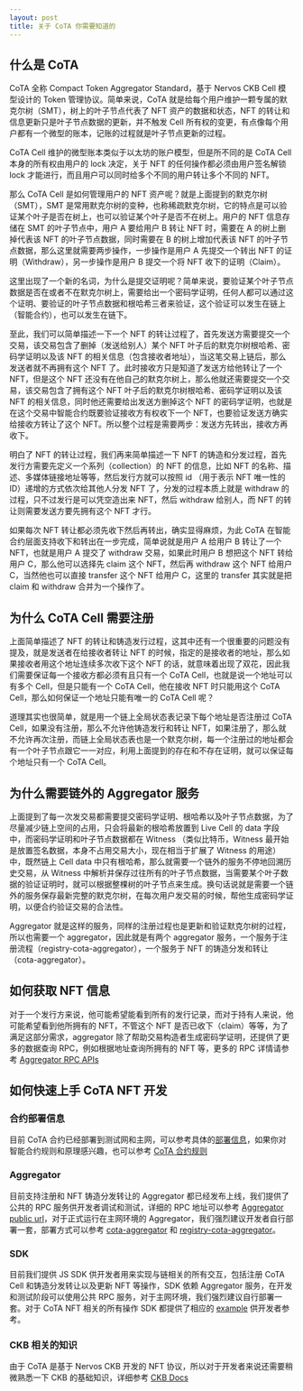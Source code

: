 ```yaml
---
layout: post
title: 关于 CoTA 你需要知道的
---
```


## 什么是 CoTA

CoTA 全称 Compact Token Aggregator Standard，基于 Nervos CKB Cell 模型设计的 Token 管理协议。简单来说，CoTA 就是给每个用户维护一颗专属的默克尔树（SMT），树上的叶子节点代表了 NFT 资产的数据和状态，NFT 的转让和信息更新只是叶子节点数据的更新，并不触发 Cell 所有权的变更，有点像每个用户都有一个微型的账本，记账的过程就是叶子节点更新的过程。

CoTA Cell 维护的微型账本类似于以太坊的账户模型，但是所不同的是 CoTA Cell 本身的所有权由用户的 lock 决定，关于 NFT 的任何操作都必须由用户签名解锁 lock 才能进行，而且用户可以同时给多个不同的用户转让多个不同的 NFT。

那么 CoTA Cell 是如何管理用户的 NFT 资产呢？就是上面提到的默克尔树（SMT），SMT 是常用默克尔树的变种，也称稀疏默克尔树，它的特点是可以验证某个叶子是否在树上，也可以验证某个叶子是否不在树上。用户的 NFT 信息存储在 SMT 的叶子节点中，用户 A 要给用户 B 转让 NFT 时，需要在 A 的树上删掉代表该 NFT 的叶子节点数据，同时需要在 B 的树上增加代表该 NFT 的叶子节点数据，那么这里就需要两步操作，一步操作是用户 A 先提交一个转出 NFT 的证明（Withdraw），另一步操作是用户 B 提交一个将 NFT 收下的证明（Claim）。

这里出现了一个新的名词，为什么是提交证明呢？简单来说，要验证某个叶子节点数据是否在或者不在默克尔树上，需要给出一个密码学证明，任何人都可以通过这个证明、要验证的叶子节点数据和根哈希三者来验证，这个验证可以发生在链上（智能合约），也可以发生在链下。

至此，我们可以简单描述一下一个 NFT 的转让过程了，首先发送方需要提交一个交易，该交易包含了删掉（发送给别人）某个 NFT 叶子后的默克尔树根哈希、密码学证明以及该 NFT 的相关信息（包含接收者地址），当这笔交易上链后，那么发送者就不再拥有这个 NFT 了。此时接收方只是知道了发送方给他转让了一个 NFT，但是这个 NFT 还没有在他自己的默克尔树上，那么他就还需要提交一个交易，该交易包含了拥有这个 NFT 叶子后的默克尔树根哈希、密码学证明以及该 NFT 的相关信息，同时他还需要给出发送方删掉这个 NFT 的密码学证明，也就是在这个交易中智能合约既要验证接收方有权收下一个 NFT，也要验证发送方确实给接收方转让了这个 NFT。所以整个过程是需要两步：发送方先转出，接收方再收下。

明白了 NFT 的转让过程，我们再来简单描述一下 NFT 的铸造和分发过程，首先发行方需要先定义一个系列（collection）的 NFT 的信息，比如 NFT 的名称、描述、多媒体链接地址等等，然后发行方就可以按照 id （用于表示 NFT 唯一性的 ID）递增的方式依次给其他人分发 NFT 了，分发的过程本质上就是 withdraw 的过程，只不过发行是可以凭空造出来 NFT，然后 withdraw 给别人，而 NFT 的转让则需要发送方要先拥有这个 NFT 才行。

如果每次 NFT 转让都必须先收下然后再转出，确实显得麻烦，为此 CoTA 在智能合约层面支持收下和转出在一步完成，简单说就是用户 A 给用户 B 转让了一个 NFT，也就是用户 A 提交了 withdraw 交易，如果此时用户 B 想把这个 NFT 转给用户 C，那么他可以选择先 claim 这个 NFT，然后再 withdraw 这个 NFT 给用户 C，当然他也可以直接 transfer 这个 NFT 给用户 C，这里的 transfer 其实就是把 claim 和 withdraw 合并为一个操作了。

## 为什么 CoTA Cell 需要注册

上面简单描述了 NFT 的转让和铸造发行过程，这其中还有一个很重要的问题没有提及，就是发送者在给接收者转让 NFT 的时候，指定的是接收者的地址，那么如果接收者用这个地址连续多次收下这个 NFT 的话，就意味着出现了双花，因此我们需要保证每一个接收方都必须有且只有一个 CoTA Cell，也就是说一个地址可以有多个 Cell，但是只能有一个 CoTA Cell，他在接收 NFT 时只能用这个 CoTA Cell，那么如何保证一个地址只能有唯一的 CoTA Cell 呢？

道理其实也很简单，就是用一个链上全局状态表记录下每个地址是否注册过 CoTA Cell，如果没有注册，那么不允许他铸造发行和转让 NFT，如果注册了，那么就不允许再次注册，而链上全局状态表也是一个默克尔树，每一个注册过的地址都会有一个叶子节点跟它一一对应，利用上面提到的存在和不存在证明，就可以保证每个地址只有一个 CoTA Cell。

## 为什么需要链外的 Aggregator 服务

上面提到了每一次发交易都需要提交密码学证明、根哈希以及叶子节点数据，为了尽量减少链上空间的占用，只会将最新的根哈希放置到 Live Cell 的 data 字段中，而密码学证明和叶子节点数据都在 Witness （类似比特币，Witness 最开始是放置签名数据，本身不占用交易大小，现在相当于扩展了 Witness 的用途）中，既然链上 Cell data 中只有根哈希，那么就需要一个链外的服务不停地回溯历史交易，从 Witness 中解析并保存过往所有的叶子节点数据，当需要某个叶子数据的验证证明时，就可以根据整棵树的叶子节点来生成。换句话说就是需要一个链外的服务保存最新完整的默克尔树，在每次用户发交易的时候，帮他生成密码学证明，以便合约验证交易的合法性。

Aggregator 就是这样的服务，同样的注册过程也是更新和验证默克尔树的过程，所以也需要一个 aggregator，因此就是有两个 aggregator 服务，一个服务于注册流程（registry-cota-aggregator），一个服务于 NFT 的铸造分发和转让（cota-aggregator）。

## 如何获取 NFT 信息

对于一个发行方来说，他可能希望能看到所有的发行记录，而对于持有人来说，他可能希望看到他所拥有的 NFT，不管这个 NFT 是否已收下（claim）等等，为了满足这部分需求，aggregator 除了帮助交易构造者生成密码学证明，还提供了更多的数据查询 RPC，例如根据地址查询所拥有的 NFT 等，更多的 RPC 详情请参考 [Aggregator RPC APIs](https://github.com/nervina-labs/cota-aggregator#apis)

## 如何快速上手 CoTA NFT 开发

### 合约部署信息

目前 CoTA 合约已经部署到测试网和主网，可以参考具体的[部署信息](https://developer.mibao.net/docs/develop/cota/deployment)，如果你对智能合约规则和原理感兴趣，也可以参考 [CoTA 合约规则](https://developer.mibao.net/docs/develop/cota/script-rule)

### Aggregator

目前支持注册和 NFT 铸造分发转让的 Aggregator 都已经发布上线，我们提供了公共的 RPC 服务供开发者调试和测试，详细的 RPC 地址可以参考 [Aggregator public url](https://github.com/nervina-labs/cota-sdk-js#public-aggregator-rpc-url-as-blow-can-be-used-to-develop-and-test)，对于正式运行在主网环境的 Aggregator，我们强烈建议开发者自行部署一套，部署方式可以参考 [cota-aggregator](https://github.com/nervina-labs/cota-aggregator#quick-start) 和 [registry-cota-aggregator](https://github.com/nervina-labs/cota-registry-aggregator#quick-start)。

### SDK

目前我们提供 JS SDK 供开发者用来实现与链相关的所有交互，包括注册 CoTA Cell 和铸造分发转让以及更新 NFT 等操作，SDK 依赖 Aggregator 服务，在开发和测试阶段可以使用公共 RPC 服务，对于主网环境，我们强烈建议自行部署一套。对于 CoTA NFT 相关的所有操作 SDK 都提供了相应的 [example](https://github.com/nervina-labs/cota-sdk-js/tree/develop/example) 供开发者参考。

### CKB 相关的知识

由于 CoTA 是基于 Nervos CKB 开发的 NFT 协议，所以对于开发者来说还需要稍微熟悉一下 CKB 的基础知识，详细参考 [CKB Docs](https://docs.nervos.org/)
